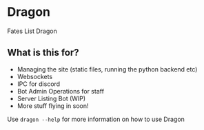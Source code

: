 # Dragon
Fates List Dragon

## What is this for?

- Managing the site (static files, running the python backend etc)
- Websockets
- IPC for discord
- Bot Admin Operations for staff
- Server Listing Bot (WIP)
- More stuff flying in soon!

Use `dragon --help` for more information on how to use Dragon

